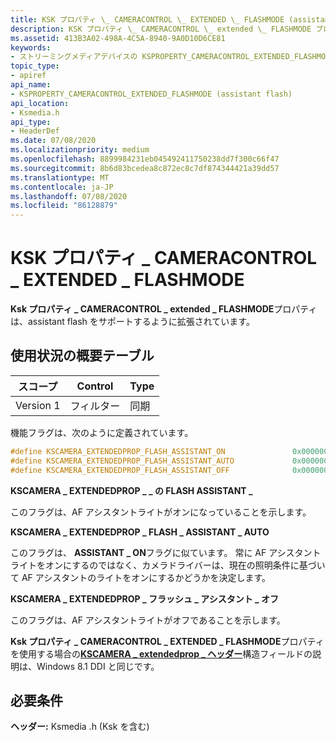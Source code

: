 ```yaml
---
title: KSK プロパティ \_ CAMERACONTROL \_ EXTENDED \_ FLASHMODE (assistant flash)
description: KSK プロパティ \_ CAMERACONTROL \_ extended \_ FLASHMODE プロパティは、assistant flash をサポートするように拡張されています。
ms.assetid: 413B3A02-498A-4C5A-8940-9A0D10D6CE81
keywords:
- ストリーミングメディアデバイスの KSPROPERTY_CAMERACONTROL_EXTENDED_FLASHMODE
topic_type:
- apiref
api_name:
- KSPROPERTY_CAMERACONTROL_EXTENDED_FLASHMODE (assistant flash)
api_location:
- Ksmedia.h
api_type:
- HeaderDef
ms.date: 07/08/2020
ms.localizationpriority: medium
ms.openlocfilehash: 8899984231eb045492411750238dd7f300c66f47
ms.sourcegitcommit: 8b6d83bcedea8c872ec8c7df874344421a39dd57
ms.translationtype: MT
ms.contentlocale: ja-JP
ms.lasthandoff: 07/08/2020
ms.locfileid: "86128879"
---
```

# <a name="ksproperty_cameracontrol_extended_flashmode"></a>KSK プロパティ \_ CAMERACONTROL \_ EXTENDED \_ FLASHMODE

**Ksk プロパティ \_ CAMERACONTROL \_ extended \_ FLASHMODE**プロパティは、assistant flash をサポートするように拡張されています。

## <a name="usage-summary-table"></a>使用状況の概要テーブル

| スコープ | Control | Type |
|--|--|--|
| Version 1 | フィルター | 同期 |

機能フラグは、次のように定義されています。

```cpp
#define KSCAMERA_EXTENDEDPROP_FLASH_ASSISTANT_ON               0x0000000000000080
#define KSCAMERA_EXTENDEDPROP_FLASH_ASSISTANT_AUTO             0x0000000000000100
#define KSCAMERA_EXTENDEDPROP_FLASH_ASSISTANT_OFF              0x0000000000000000
```

**KSCAMERA \_ EXTENDEDPROP \_ \_ の FLASH ASSISTANT \_**

このフラグは、AF アシスタントライトがオンになっていることを示します。

**KSCAMERA \_ EXTENDEDPROP \_ FLASH \_ ASSISTANT \_ AUTO**

このフラグは、 **ASSISTANT \_ ON**フラグに似ています。 常に AF アシスタントライトをオンにするのではなく、カメラドライバーは、現在の照明条件に基づいて AF アシスタントのライトをオンにするかどうかを決定します。

**KSCAMERA \_ EXTENDEDPROP \_ フラッシュ \_ アシスタント \_ オフ**

このフラグは、AF アシスタントライトがオフであることを示します。

**Ksk プロパティ \_ CAMERACONTROL \_ EXTENDED \_ FLASHMODE**プロパティを使用する場合の[**KSCAMERA \_ extendedprop \_ ヘッダー**](https://docs.microsoft.com/windows-hardware/drivers/ddi/ksmedia/ns-ksmedia-tagkscamera_extendedprop_header)構造フィールドの説明は、Windows 8.1 DDI と同じです。

## <a name="requirements"></a>必要条件

**ヘッダー:** Ksmedia .h (Ksk を含む)
